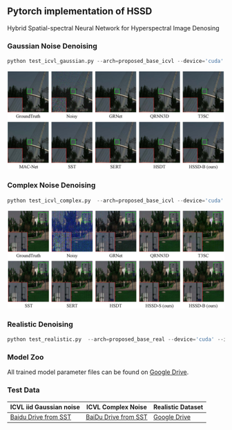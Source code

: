## Pytorch implementation of HSSD
Hybrid Spatial-spectral Neural Network for Hyperspectral Image Denosing
### Gaussian Noise Denoising
```python
python test_icvl_gaussian.py --arch=proposed_base_icvl --device='cuda' --index=1 --ckpt=model_zoo/proposed_dw/icvl_gaussian_base.ckpt --save_dir=./results/proposed_base

```

![](./figure/fig_gaussian.jpg)
### Complex Noise Denoising
```python
python test_icvl_complex.py  --arch=proposed_base_icvl --device='cuda' --index=0 --ckpt=model_zoo/proposed_dw/icvl_complex_base.ckpt --save_dir=./results/proposed_base

```
![](./figure/fig_complex.jpg)
### Realistic Denoising

```python
python test_realistic.py  --arch=proposed_base_real --device='cuda' --index=0 --ckpt=model_zoo/proposed_dw/realistic_base.ckpt --save_dir=./results/proposed_base
```

### Model Zoo
All trained model parameter files can be found on [Google Drive](https://drive.google.com/drive/folders/1zShqvt6_iNNA7kT4UOI4Op8zI796BRF5).

### Test Data

| ICVL iid Gaussian noise    | ICVL Complex Noise    | Realistic Dataset    |
| ---- | ---- | ---- |
| [Baidu Drive from SST](https://pan.baidu.com/s/1GqjTFCtNJkkqG4ENyNUFhQ?pwd=azx0)    |  [BaiDu Drive from SST](https://pan.baidu.com/s/1GqjTFCtNJkkqG4ENyNUFhQ?pwd=azx0)   | [Google Drive](https://drive.google.com/drive/folders/1CRGCTok8v8rzyH25DO6Ogp7219NFWzAJ)   |


